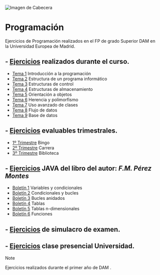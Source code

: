 ![Imagen de Cabecera](https://images.unsplash.com/photo-1587620962725-abab7fe55159?q=80&w=1931&auto=format&fit=crop&ixlib=rb-4.0.3&ixid=M3wxMjA3fDB8MHxwaG90by1wYWdlfHx8fGVufDB8fHx8fA%3D%3D)

# Programación

Ejercicios de Programación realizados en el FP de grado Superior DAM en la Universidad Europea de Madrid.

## - [Ejercicios](https://github.com/ArandaLidia/Programacion/tree/main/1%20-%20Ejercicios/) realizados durante el curso.

- [Tema 1](https://github.com/ArandaLidia/Programacion/tree/main/1%20-%20Ejercicios/T1) Introducción a la programación
- [Tema 2](https://github.com/ArandaLidia/Programacion/tree/main/1%20-%20Ejercicios/T2) Estructura de un programa informático
- [Tema 3](https://github.com/ArandaLidia/Programacion/tree/main/1%20-%20Ejercicios/T3) Estructuras de control
- [Tema 4](https://github.com/ArandaLidia/Programacion/tree/main/1%20-%20Ejercicios/T4) Estructuras de almacenamiento
- [Tema 5](https://github.com/ArandaLidia/Programacion/tree/main/1%20-%20Ejercicios/T5) Orientación a objetos
- [Tema 6](https://github.com/ArandaLidia/Programacion/tree/main/1%20-%20Ejercicios/T6) Herencia y polimorfismo
- [Tema 7](https://github.com/ArandaLidia/Programacion/tree/main/1%20-%20Ejercicios/T7) Uso avanzado de clases
- [Tema 8](https://github.com/ArandaLidia/Programacion/tree/main/1%20-%20Ejercicios/T8) Flujo de datos
- [Tema 9](https://github.com/ArandaLidia/Programacion/tree/main/1%20-%20Ejercicios/T9) Base de datos

## - [Ejercicios](https://github.com/ArandaLidia/Programacion/tree/main/2%20-%20Ejercicios%20Evaluables) evaluables trimestrales.
- [1º Trimestre](https://github.com/ArandaLidia/Programacion/tree/main/2%20-%20Ejercicios%20Evaluables/1Trimestre_Bingo) Bingo
- [2º Trimestre](https://github.com/ArandaLidia/Programacion/tree/main/2%20-%20Ejercicios%20Evaluables/2Trimestre_Carrera) Carrera
- [3º Trimestre](https://github.com/ArandaLidia/Programacion/tree/main/2%20-%20Ejercicios%20Evaluables/3Trimestre_Biblioteca) Biblioteca

## - [Ejercicios](https://github.com/ArandaLidia/Programacion/tree/main/3%20-%20PDFJAVA) JAVA del libro del autor: *F.M. Pérez Montes*
- [Boletín 1](https://github.com/ArandaLidia/Programacion/tree/main/3%20-%20PDFJAVA/src/B1_VariablesYCondicionales) Variables y condicionales
- [Boletín 2](https://github.com/ArandaLidia/Programacion/tree/main/3%20-%20PDFJAVA/src/B2_CondicionalesYBucles) Condicionales y bucles
- [Boletín 3](https://github.com/ArandaLidia/Programacion/tree/main/3%20-%20PDFJAVA/src/B3_BuclesAnidados) Bucles anidados
- [Boletín 4](https://github.com/ArandaLidia/Programacion/tree/main/3%20-%20PDFJAVA/src/B4_Tablas) Tablas
- [Boletín 5](https://github.com/ArandaLidia/Programacion/tree/main/3%20-%20PDFJAVA/src/B5_TablasnDimensionales) Tablas n-dimensionales
- [Boletín 6](https://github.com/ArandaLidia/Programacion/tree/main/3%20-%20PDFJAVA/src/B6_Funciones) Funciones


## - [Ejercicios](https://github.com/ArandaLidia/Programacion/tree/main/4%20-%20Ejercicios%20Simulacro) de simulacro de examen.
## - [Ejercicios](https://github.com/ArandaLidia/Programacion/tree/main/5%20-%20Ejercicios%20Clase%20Presencial) clase presencial Universidad.


> [!NOTE]
>Ejercicios realizados durante el primer año de DAM
> .
